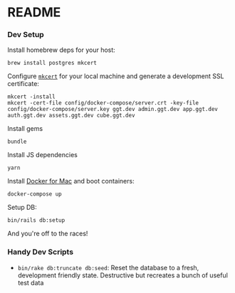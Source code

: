 # README

### Dev Setup

Install homebrew deps for your host:

    brew install postgres mkcert

Configure [`mkcert`](https://github.com/FiloSottile/mkcert) for your local machine and generate a development SSL certificate:

    mkcert -install
    mkcert -cert-file config/docker-compose/server.crt -key-file config/docker-compose/server.key ggt.dev admin.ggt.dev app.ggt.dev auth.ggt.dev assets.ggt.dev cube.ggt.dev

Install gems

    bundle

Install JS dependencies

    yarn

Install [Docker for Mac](https://hub.docker.com/editions/community/docker-ce-desktop-mac) and boot containers:

    docker-compose up

Setup DB:

    bin/rails db:setup

And you're off to the races!

### Handy Dev Scripts

- `bin/rake db:truncate db:seed`: Reset the database to a fresh, development friendly state. Destructive but recreates a bunch of useful test data
